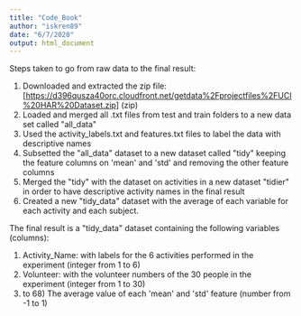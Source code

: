 ```yaml
---
title: "Code_Book"
author: "iskren89"
date: "6/7/2020"
output: html_document
---
```

Steps taken to go from raw data to the final result:
1) Downloaded and extracted the zip file:
[https://d396qusza40orc.cloudfront.net/getdata%2Fprojectfiles%2FUCI%20HAR%20Dataset.zip]
(zip)
2) Loaded and merged all .txt files from test and train folders to a new data set called "all_data"
3) Used the activity_labels.txt and features.txt files to label the data with descriptive names
4) Subsetted the "all_data" dataset to a new dataset called "tidy" keeping the feature columns on 'mean' and 'std' and removing the other feature columns
5) Merged the "tidy" with the dataset on activities in a new dataset "tidier" in order to have descriptive activity names in the final result
6) Created a new "tidy_data" dataset with the average of each variable for each activity and each subject.

The final result is a "tidy_data" dataset containing the following variables (columns):
1) Activity_Name: with labels for the 6 activities performed in the experiment (integer from 1 to 6)
2) Volunteer: with the volunteer numbers of the 30 people in the experiment (integer from 1 to 30)
3) to 68) The average value of each 'mean' and 'std' feature (number from -1 to 1)
